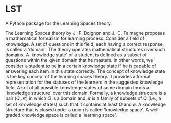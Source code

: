 # LST

A Python package for the Learning Spaces theory.


The Learning Spaces theory by J.-P. Doignon and J.-C. Falmagne
proposes a mathematical formalism for learning process.
Consider a field of knowledge.
A set of questions in this field, each having a correct response,
is called a 'domain'.
The theory operates mathematical structures over such domains.
A 'knowledge state' of a student is defined as a subset of
questions within the given domain that he masters.
In other words, we consider a student to be in a certain knowledge
state if he is capable of answering each item in this state correctly.
The concept of knowledge state is the key concept of the learning
spaces theory. It provides a formal representation for the
statuses of the learners in the suggested knowledge field.
A set of all possible knowledge states of some domain forms a
'knowledge structure' over this domain. Formally, a knowledge
structure is a pair $(Q,\mathcal{K})$
in which $Q$ is a domain and $\mathcal{K}$ is a
family of subsets of $Q$ (i.e., a set of knowledge states)
such that it contains at least $Q$ and ∅. A knowledge structure
that is closed under a union is called 'knowledge space'.
A well-graded knowledge space is called a 'learning space'.